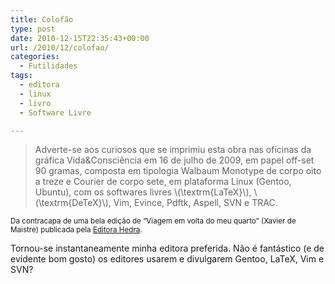 ```yaml
---
title: Colofão
type: post
date: 2010-12-15T22:35:43+00:00
url: /2010/12/colofao/
categories:
  - Futilidades
tags:
  - editora
  - linux
  - livro
  - Software Livre

---
```

> Adverte-se aos curiosos que se imprimiu esta obra nas oficinas da gráfica Vida&Consciência em 16 de julho de 2009, em papel off-set 90 gramas, composta em tipologia Walbaum Monotype de corpo oito a treze e Courier de corpo sete, em plataforma Linux (Gentoo, Ubuntu), com os softwares livres \\(\textrm{LaTeX}\\), \\(\textrm{DeTeX}\\), Vim, Evince, Pdftk, Aspell, SVN e TRAC.

<small>Da contracapa de uma bela edição de “Viagem em volta do meu quarto” (Xavier de Maistre) publicada pela <a href="http://www.hedra.com.br/">Editora Hedra</a>.</small>

Tornou-se instantaneamente minha editora preferida. Não é fantástico (e de evidente bom gosto) os editores usarem e divulgarem Gentoo, LaTeX, Vim e SVN?
